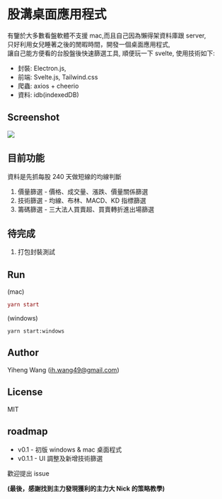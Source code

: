 # 股溝桌面應用程式

有鑒於大多數看盤軟體不支援 mac,而且自己因為懶得架資料庫跟 server,  
只好利用女兒睡著之後的閒暇時間，開發一個桌面應用程式,  
讓自己能方便看的台股盤後快速篩選工具, 順便玩一下 svelte, 使用技術如下:

-   封裝: Electron.js,
-   前端: Svelte.js, Tailwind.css
-   爬蟲: axios + cheerio
-   資料: idb(indexedDB)

## Screenshot

![](https://i.imgur.com/T7BzZgs.gif)

## 目前功能

資料是先抓每股 240 天做短線的均線判斷

1. 價量篩選 - 價格、成交量、漲跌、價量關係篩選
2. 技術篩選 - 均線、布林、MACD、KD 指標篩選
3. 籌碼篩選 - 三大法人買賣超、買賣轉折進出場篩選

## 待完成

1. 打包封裝測試

## Run

(mac)

```mac
yarn start
```

(windows)

```windows
yarn start:windows
```

## Author

Yiheng Wang (ih.wang49@gmail.com)

## License

MIT

## roadmap

-   v0.1 - 初版 windows & mac 桌面程式
-   v0.1.1 - UI 調整及新增技術篩選

歡迎提出 issue

**(最後，感謝找到主力發現獲利的主力大 Nick 的策略教學)**
